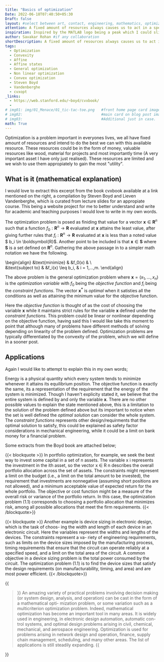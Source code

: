```yaml
---
title: "Basics of optimization"
Date: 2022-06-18T07:40:50+05:30
Draft: false
layout: #select between art, contact, engineering, mathematics, optimization, sports
attention: A fixed amount of resources always causes us to act in a specific manner. Is it possible to quantify what would make us the most efficient user of our resources? How do we go about writing the problem in mathematical terms? Do these problems always fall under a certain group?
inspiration: Inspired by the MATLAB logo being a peak which I could slice off with a plane
author: Savakar Rohan #if any collaboration
shortDescription: A fixed amount of resources always causes us to act in a specific manner. Is it possible to quantify which manner would make us the most efficient user of our resources? How do we go about writing the problem in mathematical terms? Do these problems always fall under a certain group?
tags:
  - Optimization
  - Convexity
  - Affine
  - Affine states
  - General optimization
  - Non linear optimization
  - Convex optimization
  - Steven Boyd
  - Vandenberghe
  - cvxopt
_links:
  - https://web.stanford.edu/~boyd/cvxbook/
  -
# img01: img/01_Menace/01_tic-tac-toe.png   #front home page card image
# img02:                                    #main card on blog post image
# img03:                                    #Additional just in case.
math: True
---
```


Optimization is a problem important in everyones lives, we all have fixed amount of resources and intend to do the best we can with this available resource. These resources could be in the form of money, valuable resources like wood, material for projects and most importantly time (A very important asset I have only just realised). These resources are limited and we wish to use them appropiately to gain the most "utility".

## What is it (mathematical explanation)

I would love to extract this excerpt from the book cvxbook available at a link mentioned on the right, a compilation by Steven Boyd and Lieven Vandenberghe, which is curated from lecture slides for an appropiate course. This being a website project for me to better understand and write for academic and teaching purposes I would love to write in my own words.

The optimization problem is posed as finiding that value for a vector $\boldsymbol{x} \in \boldsymbol{R}^n$ such that a function $f_0: \boldsymbol{R}^n \rightarrow \boldsymbol{R}$ evaluated at $\boldsymbol{x}$ attains the least value, after giving further rules that $f_i: \boldsymbol{R}^n \rightarrow \boldsymbol{R}$ evaluated at $\boldsymbol{x}$ is less than a noted value $ b_i \in \boldsymbol{R}$. Another point to be included is that $\boldsymbol{x} \in \boldsymbol{S}$ where $\boldsymbol{S}$ is a set defined on $\boldsymbol{R}^n$. Gathering the above passage in to a simpler math notation we have the following.

\begin{align}
&\text{minimize} & &f_0(x) & \\\
&\text{subject to} & &f_i(x) \leq b_i, & i = 1,...,m.
\end{align}

The above problem is the general optimization problem where $\boldsymbol{x} = (x_1, ..., x_n)$ is the _optimization variable_ with $f_0$ being the _objective function_ and $f_i$ being the _constraint functions_. The vector $\boldsymbol{x^*}$ is _optimal_ when it satisties all the conditions as well as attaining the minimum value for the objective function.

Here the _objective function_ is thought of as the cost of choosing the variable $\boldsymbol{x}$ while it maintains strict rules for the variable $\boldsymbol{x}$ defined under the _constraint functions_. This problem could be linear or nonlinear depending on the objective function, having said this I would like take this moment to point that although many of problems have different methods of solving depending on linearity of the problem defined. Optimization problems are typically differentiated by the convexity of the problem, which we will define in a sooner post.

## Applications

Again I would like to attempt to explain this in my own words;

Energy is a physical quantity which every system tends to minimize whenever it attains its equilibrium position. The objective function is exactly the same, its a representation of the requirement that the energy of the system is minimized. Though I haven't explicity stated it, we believe that the entire system is defined by and only the variable $\boldsymbol{x}$. There are no other possible values to explain the state mentioned above, this is a limitation to the solution of the problem defined above but its important to notice when the set is well defined the _optimal solution_ can consider the whole system. The _constraint functions_ represents other design/requirments that the optimal solution to satisfy, this could be explained as safety factor considerations in mechanical engineering, while it could be a limit on bank money for a financial problem.

Some extracts from the Boyd book are attached below;

{{< blockquote >}}
In portfolio optimization, for example, we seek the best way to invest some
capital in a set of n assets. The variable x i represents the investment in the ith
asset, so the vector x ∈ R n describes the overall portfolio allocation across the set of
assets. The constraints might represent a limit on the budget (i.e., a limit on the
total amount to be invested), the requirement that investments are nonnegative
(assuming short positions are not allowed), and a minimum acceptable value of
expected return for the whole portfolio. The objective or cost function might be
a measure of the overall risk or variance of the portfolio return. In this case,
the optimization problem (1.1) corresponds to choosing a portfolio allocation that
minimizes risk, among all possible allocations that meet the firm requirements.
{{< /blockquote>}}

{{< blockquote >}}
Another example is device sizing in electronic design, which is the task of choos-
ing the width and length of each device in an electronic circuit. Here the variables
represent the widths and lengths of the devices. The constraints represent a va-
riety of engineering requirements, such as limits on the device sizes imposed by
the manufacturing process, timing requirements that ensure that the circuit can
operate reliably at a specified speed, and a limit on the total area of the circuit. A
common objective in a device sizing problem is the total power consumed by the
circuit. The optimization problem (1.1) is to find the device sizes that satisfy the
design requirements (on manufacturability, timing, and area) and are most power
efficient.
{{< /blockquote>}}

{{<blockquote>}}
An amazing variety of practical problems involving decision making (or system
design, analysis, and operation) can be cast in the form of a mathematical opti-
mization problem, or some variation such as a multicriterion optimization problem.
Indeed, mathematical optimization has become an important tool in many areas.
It is widely used in engineering, in electronic design automation, automatic con-
trol systems, and optimal design problems arising in civil, chemical, mechanical,
and aerospace engineering. Optimization is used for problems arising in network
design and operation, finance, supply chain management, scheduling, and many
other areas. The list of applications is still steadily expanding.
{{</blockquote>}}
